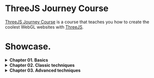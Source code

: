 # ThreeJS Journey Course

[ThreeJS Journey Course](https://threejs-journey.xyz/) is a course that teaches you how to create the coolest WebGL websites with [ThreeJS](https://threejs.org/).

# Showcase.
<details>
  <summary><b>Chapter 01. Basics</b></summary>
  
  ### [11-textures](https://threejs-journey-textures.netlify.app/)
  ![](https://i.imgur.com/kUUHLkt.png)

  ### [12-materials](https://threejs-journey-materials.netlify.app/)
  ![](https://i.imgur.com/i9aSFdV.jpg)

  ### [13-3d-text](https://threejs-journey-3d-text.netlify.app/)
  ![](https://i.imgur.com/l6qr5qO.png)
</details>
<details>
  <summary><b>Chapter 02. Classic techniques</b></summary>
  
  ### [15-lights](https://threejs-journey-lights.netlify.app/)
  ![](https://i.imgur.com/Ar0PAXL.png)

  ### [16-shadows](https://threejs-journey-shadows.netlify.app/)
  ![](https://i.imgur.com/jMBuV36.png)

   ### [17-haunted-house](https://threejs-journey-house.netlify.app/)
  ![](https://i.imgur.com/zjZeuQw.jpg)

  ### [18-particles](https://threejs-journey-particles.netlify.app/)
  ![](https://i.imgur.com/LCdX1DU.jpg)

  ### [19-galaxy](https://threejs-journey-galaxy.netlify.app/)
  ![](https://i.imgur.com/cRV2qDz.png)

  ### [20-scroll-based-animation](https://threejs-journey-scroll-based-anims.netlify.app/)
  ![](https://i.imgur.com/ZSnpGKD.gif)
  
</details>

<details>
<summary><b>Chapter 03. Advanced techniques</b></summary>

  ### [21-physics](https://threejs-journey-physics.netlify.app/)
  ![](https://i.imgur.com/mS2pMrU.png)
</details>

